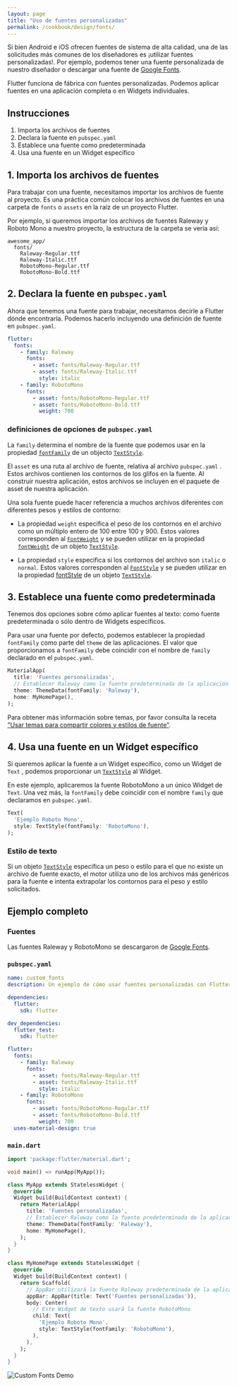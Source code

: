 ```yaml
---
layout: page
title: "Uso de fuentes personalizadas"
permalink: /cookbook/design/fonts/
---
```


Si bien Android e iOS ofrecen fuentes de sistema de alta calidad, una de las solicitudes más comunes de los diseñadores es ¡utilizar fuentes personalizadas!. Por ejemplo, podemos tener una fuente personalizada de nuestro diseñador o descargar una fuente de 
[Google Fonts](https://fonts.google.com/).

Flutter funciona de fábrica con fuentes personalizadas. Podemos aplicar fuentes en una aplicación completa o en Widgets individuales. 

## Instrucciones

  1. Importa los archivos de fuentes
  2. Declara la fuente en `pubspec.yaml`
  3. Establece una fuente como predeterminada 
  4. Usa una fuente en un Widget específico
  
## 1. Importa los archivos de fuentes

Para trabajar con una fuente, necesitamos importar los archivos de fuente al proyecto. Es una práctica común colocar los archivos de fuentes en una carpeta de `fonts` o `assets` en la raíz de un proyecto Flutter. 

Por ejemplo, si queremos importar los archivos de fuentes Raleway y Roboto Mono a nuestro proyecto, la estructura de la carpeta se vería así:

```
awesome_app/
  fonts/
    Raleway-Regular.ttf
    Raleway-Italic.ttf
    RobotoMono-Regular.ttf
    RobotoMono-Bold.ttf
```

## 2. Declara la fuente en `pubspec.yaml`

Ahora que tenemos una fuente para trabajar, necesitamos decirle a Flutter dónde encontrarla. 
Podemos hacerlo incluyendo una definición de fuente en `pubspec.yaml`.

```yaml
flutter:
  fonts:
    - family: Raleway
      fonts:
        - asset: fonts/Raleway-Regular.ttf
        - asset: fonts/Raleway-Italic.ttf
          style: italic
    - family: RobotoMono
      fonts:
        - asset: fonts/RobotoMono-Regular.ttf
        - asset: fonts/RobotoMono-Bold.ttf
          weight: 700
```

### definiciones de opciones de `pubspec.yaml` 

La `family` determina el nombre de la fuente que podemos usar en la propiedad
[`fontFamily`](https://docs.flutter.io/flutter/painting/TextStyle/fontFamily.html)
de un objecto [`TextStyle`](https://docs.flutter.io/flutter/painting/TextStyle-class.html).

El `asset` es una ruta al archivo de fuente, relativa al archivo `pubspec.yaml` .
Estos archivos contienen los contornos de los glifos en la fuente. Al construir nuestra aplicación, estos archivos se incluyen en el paquete de asset de nuestra aplicación.

Una sola fuente puede hacer referencia a muchos archivos diferentes con diferentes pesos y estilos de contorno:

  * La propiedad `weight` especifica el peso de los contornos en el archivo como un múltiplo entero de 100 entre 100 y 900. Estos valores corresponden al 
    [`FontWeight`](https://docs.flutter.io/flutter/dart-ui/FontWeight-class.html)
    y se pueden utilizar en la propiedad  [`fontWeight`](https://docs.flutter.io/flutter/painting/TextStyle/fontWeight.html)
    de un objeto [`TextStyle`](https://docs.flutter.io/flutter/painting/TextStyle-class.html).

  * La propiedad `style` especifica si los contornos del archivo son `italic` o `normal`. Estos valores corresponden al 
    [`FontStyle`](https://docs.flutter.io/flutter/dart-ui/FontStyle-class.html)
    y se pueden utilizar en la propiedad [fontStyle](https://docs.flutter.io/flutter/painting/TextStyle/fontStyle.html)
    de un objeto [`TextStyle`](https://docs.flutter.io/flutter/painting/TextStyle-class.html).

## 3. Establece una fuente como predeterminada 

Tenemos dos opciones sobre cómo aplicar fuentes al texto: como fuente predeterminada o sólo dentro de Widgets específicos.

Para usar una fuente por defecto, podemos establecer la propiedad `fontFamily` como parte del 
 `theme` de las aplicaciones. El valor que proporcionamos a `fontFamily` debe coincidir con el nombre de `family` declarado en el `pubspec.yaml`. 

<!-- skip -->
```dart
MaterialApp(
  title: 'Fuentes personalizadas',
  // Establecer Raleway como la fuente predeterminada de la aplicación
  theme: ThemeData(fontFamily: 'Raleway'),
  home: MyHomePage(),
);
```

Para obtener más información sobre temas, por favor consulta la receta ["Usar temas para compartir colores y estilos de fuente"](/cookbook/design/themes/).

## 4. Usa una fuente en un Widget específico

Si queremos aplicar la fuente a un Widget específico, como un Widget de `Text` , 
podemos proporcionar un [`TextStyle`](https://docs.flutter.io/flutter/painting/TextStyle-class.html) al Widget.

En este ejemplo, aplicaremos la fuente RobotoMono a un único Widget de  `Text`. Una vez más, la `fontFamily` debe coincidir con el nombre `family` que declaramos en 
`pubspec.yaml`. 

<!-- skip -->
```dart
Text(
  'Ejemplo Roboto Mono',
  style: TextStyle(fontFamily: 'RobotoMono'),
);
```

### Estilo de texto

Si un objeto [`TextStyle`](https://docs.flutter.io/flutter/painting/TextStyle-class.html)
especifica un peso o estilo para el que no existe un archivo de fuente exacto, el motor utiliza uno de los archivos más genéricos para la fuente e intenta extrapolar los contornos para el peso y estilo solicitados.  

## Ejemplo completo

### Fuentes

Las fuentes Raleway y RobotoMono se descargaron de [Google Fonts](https://fonts.google.com/).

### `pubspec.yaml`

```yaml
name: custom_fonts
description: Un ejemplo de cómo usar fuentes personalizadas con Flutter

dependencies:
  flutter:
    sdk: flutter

dev_dependencies:
  flutter_test:
    sdk: flutter

flutter:
  fonts:
    - family: Raleway
      fonts:
        - asset: fonts/Raleway-Regular.ttf
        - asset: fonts/Raleway-Italic.ttf
          style: italic
    - family: RobotoMono
      fonts:
        - asset: fonts/RobotoMono-Regular.ttf
        - asset: fonts/RobotoMono-Bold.ttf
          weight: 700
  uses-material-design: true
```

### `main.dart`

```dart
import 'package:flutter/material.dart';

void main() => runApp(MyApp());

class MyApp extends StatelessWidget {
  @override
  Widget build(BuildContext context) {
    return MaterialApp(
      title: 'Fuentes personalizadas',
      // Establecer Raleway como la fuente predeterminada de la aplicación
      theme: ThemeData(fontFamily: 'Raleway'),
      home: MyHomePage(),
    );
  }
}

class MyHomePage extends StatelessWidget {
  @override
  Widget build(BuildContext context) {
    return Scaffold(
      // AppBar utilizará la fuente Raleway predeterminada de la aplicación
      appBar: AppBar(title: Text('Fuentes personalizadas')),
      body: Center(
        // Este Widget de texto usará la fuente RobotoMono
        child: Text(
          'Ejemplo Roboto Mono',
          style: TextStyle(fontFamily: 'RobotoMono'),
        ),
      ),
    );
  }
}
```

![Custom Fonts Demo](/images/cookbook/fonts.png)
